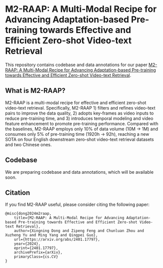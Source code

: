 # M2-RAAP: A Multi-Modal Recipe for Advancing Adaptation-based Pre-training towards Effective and Efficient Zero-shot Video-text Retrieval

This repository contains codebase and data annotations for our paper [M2-RAAP: A Multi-Modal Recipe for Advancing Adaptation-based Pre-training towards Effective and Efficient Zero-shot Video-text Retrieval](https://arxiv.org/abs/2401.17797).

## What is M2-RAAP?

M2-RAAP is a multi-modal recipe for effective and efficient zero-shot video-text retrieval. Specifically, M2-RAAP 1) filters and refines video-text pairs to improve the data quality, 2) adopts key-frames as video inputs to reduce pre-training time, and 3) introduces temporal modeling and video feature enhancement to promote pre-training performance. Compared with the baselines, M2-RAAP employs only 10% of data volume (10M -> 1M) and consumes only 5% of pre-training time (1920h -> 92h), reaching a new SOTA on four English downstream zero-shot video-text retrieval datasets and two Chinese ones.


## Codebase

We are preparing codebase and data annotations, which will be available soon.

## Citation

If you find M2-RAAP useful, please consider citing the following paper:

```
@misc{dong2024m2raap,
    title={M2-RAAP: A Multi-Modal Recipe for Advancing Adaptation-based Pre-training towards Effective and Efficient Zero-shot Video-text Retrieval},
    author={Xingning Dong and Zipeng Feng and Chunluan Zhou and Xuzheng Yu and Ming Yang and Qingpei Guo},
    url={https://arxiv.org/abs/2401.17797},
    year={2024},
    eprint={2401.17797},
    archivePrefix={arXiv},
    primaryClass={cs.CV}
}
```
